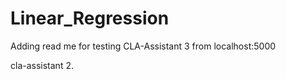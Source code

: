 # Linear_Regression

Adding read me for testing CLA-Assistant 3 from localhost:5000

cla-assistant 2.
